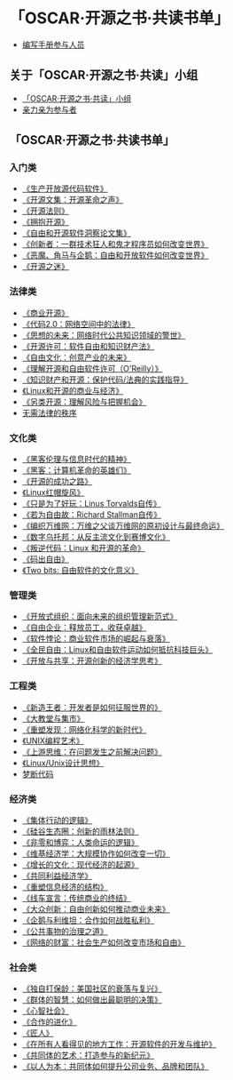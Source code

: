 # 「OSCAR·开源之书·共读书单」

* [编写手册参与人员](co-author.md)

## 关于「OSCAR·开源之书·共读」小组

* [「OSCAR·开源之书·共读」小组](README.md)
* [亲力亲为参与者](contributor.md)

## 「OSCAR·开源之书·共读书单」

### 入门类

* [《生产开放源代码软件》](producing_foss.md)
* [《开源文集：开源革命之声》](open-source-revolution.md)
* [《开源法则》](kaiyuan-faze.md)
* [《拥抱开源》](open-source-ate-software.md)
* [《自由和开源软件洞察论文集》](perspectives-on-foss.md)
* [《创新者：一群技术狂人和鬼才程序员如何改变世界》](The_Innovators_How_a_Group_of_Hackers_Geniuses_and_Geeks_Created_the_Digital_Revolution.md)
* [《恶魔、角马与企鹅：自由和开放软件如何改变世界》](demo-gnu-penguin.md)
* [《开源之迷》](the-fascinating-of-open-source.md)

### 法律类

* [《商业开源》](open-source-for-business.md)
* [《代码2.0：网络空间中的法律》](code-version-2.md)
* [《思想的未来：网络时代公共知识领域的警世》](the-future-of-ideas.md)
* [《开源许可：软件自由和知识财产法》](open-source-licensing.md)
* [《自由文化：创意产业的未来》](free-culture.md)
* [《理解开源和自由软件许可（O'Reilly）》](understand-foss-license.md)
* [《知识财产和开源：保护代码/法典的实践指导》]()
* [《Linux和开源的商业与经济》]()
* [《另类开源：理解风险与把握机会》](the-open-source-alternative.md)
* [无需法律的秩序](order-without-law.md)

### 文化类

* [《黑客伦理与信息时代的精神》](The_Hacker_Ethic_and_the_Spirit_of_the_Information_Age.md)
* [《黑客：计算机革命的英雄们》](Hackers_Heroes_of_the_Computer_Revolution_25th_Anniversary_Edition.md)
* [《开源的成功之路》](the_success_of_open_source.md)
* [《Linux红帽旋风》]()
* [《只是为了好玩：Linus Torvalds自传》](Just_For_Fun.md)
* [《若为自由故：Richard Stallman自传》](Free_as_in_Freedom_Richard_Stallman_s_Crusade_for_Free_Software)
* [《编织万维网：万维之父谈万维网的原初设计与最终命运》]()
* [《数字乌托邦：从反主流文化到赛博文化》](From_Counterculture_to_Cyberculture.md)
* [《叛逆代码：Linux 和开源的革命》]()
* [《码出自由》]()
* [《Two bits: 自由软件的文化意义》]()

### 管理类

* [《开放式组织：面向未来的组织管理新范式》](The_Open_Organization.md)
* [《自由企业：释放员工，收获卓越》]()
* [《软件悖论：商业软件市场的崛起与衰落》]()
* [《全民自由：Linux和自由软件运动如何抵抗科技巨头》]()
* [《开放与共享：开源创新的经济学思考》](open-and-share.md)

### 工程类


* [《新造王者：开发者是如何征服世界的》](The_New_Kingmakers_How_Developers_Conquered_the_World.md)
* [《大教堂与集市》](The_Cathedral_and_the_Bazaar.md)
* [《重塑发现：网络化科学的新时代》](Reinventing_Discovery_The_New_Era_of_Networked_Science.md)
* [《UNIX编程艺术》](the-art-of-unix.md)
* [《上游思维：在问题发生之前解决问题》](Upstream_The_Quest_to_Solve_Problems_Before_They_Happen.md)
* [《Linux/Unix设计思想》](Linux_and_the_Unix_Philosophy.md)
* [梦断代码](Dreaming_in_code.md)


### 经济类

* [《集体行动的逻辑》](The_Logic_of_Collective_Action.md)
* [《硅谷生态圈：创新的雨林法则》]()  
* [《非零和博弈：人类命运的逻辑》](Nonzero_The_Logic_of_Human_Destiny.md)
* [《维基经济学：大规模协作如何改变一切》](Wikinomics_How_Mass_Collaboration_Changes_Everything.md)
* [《增长的文化：现代经济的起源》](A_Culture_of_Growth_The_Origins_of_the_Modern_Economy.md)
* [《共同利益经济学》](Economics_for_the_Common_Good.md)
* [《重塑信息经济的结构》]()
* [《线车宣言：传统商业的终结》]()
* [《大众创新：自由创新如何推动商业未来》]()
* [《企鹅与利维坦：合作如何战胜私利》]()
* [《公共事物的治理之道》](Governing_the_commons_the_evolution_of_institutions_for_collective_action.md)
* [《网络的财富：社会生产如何改变市场和自由》]()

### 社会类

* [《独自打保龄：美国社区的衰落与复兴》](Bowling_Alone.md)
* [《群体的智慧：如何做出最聪明的决策》](The_Wisdom_of_Crowds.md)
* [《心智社会》](The_Society_of_Mind.md)
* [《合作的进化》](The_evolution_of_cooperation.md)
* [《匠人》](the-craftman.md)
* [《在所有人看得见的地方工作：开源软件的开发与维护》](working-in-public.md)
* [《共同体的艺术：打造参与的新纪元》](the-art-of-community.md)
* [《以人为本：共同体如何提升公司业务、品牌和团队》](people-powered.md)





